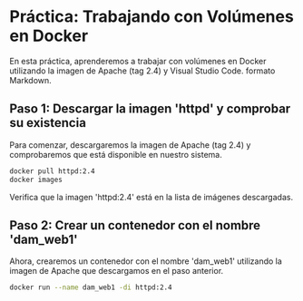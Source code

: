 # Práctica: Trabajando con Volúmenes en Docker

En esta práctica, aprenderemos a trabajar con volúmenes en Docker utilizando la imagen de Apache (tag 2.4) y Visual Studio Code. formato Markdown.

## Paso 1: Descargar la imagen 'httpd' y comprobar su existencia

Para comenzar, descargaremos la imagen de Apache (tag 2.4) y comprobaremos que está disponible en nuestro sistema.

```bash
docker pull httpd:2.4
docker images
```

Verifica que la imagen 'httpd:2.4' está en la lista de imágenes descargadas.

## Paso 2: Crear un contenedor con el nombre 'dam_web1'

Ahora, crearemos un contenedor con el nombre 'dam_web1' utilizando la imagen de Apache que descargamos en el paso anterior.

```bash
docker run --name dam_web1 -di httpd:2.4
```


